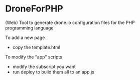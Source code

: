 # DroneForPHP
(Web) Tool to generate drone.io configuration files for the PHP programming language

To add a new page
- copy the template.html

To modify the "app" scripts
- modify the subscript you want
- run deploy to build them all to an app.js
